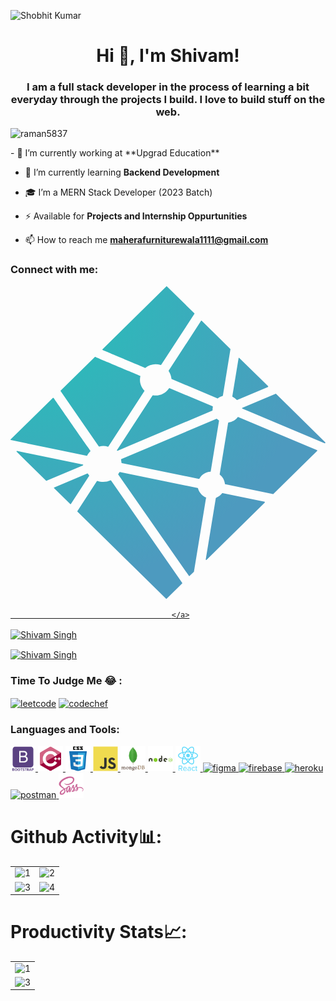 ![Shobhit Kumar](https://socialify.git.ci/shivamsingh124/Windows11/image?description=1&descriptionEditable=Software%20Developer%20Engineer%20Intern%20%40%20Upgrad%20%F0%9F%A6%84&language=1&name=1&owner=1&pattern=Circuit%20Board&stargazers=1&theme=Dark)
<h1 align="center">Hi 👋, I'm Shivam!</h1>
<h3 align="center">I am a full stack developer in the process of learning a bit everyday through the projects I build. I love to build stuff on the web.</h3>
<p align="left"> <img src="https://komarev.com/ghpvc/?username=shivamsingh124&label=Shivam%20Profile%20views&color=0e75b6&style=flat" alt="raman5837" /> </p>
- 🔭 I’m currently working at **Upgrad Education**

- 🌱 I’m currently learning **Backend Development**

- 🎓 I’m a MERN Stack Developer (2023 Batch) </br>

- ⚡ Available for **Projects and Internship Oppurtunities**

- 📫 How to reach me **maherafurniturewala1111@gmail.com**

<h3 align="left">Connect with me:</h3>
<p align="left">
<a class="mn" height="30" width="40" href="https://shivamsinghportfolio.netlify.app/" target="_blank">

   <svg class="padding" viewBox="0 0 400 397" xmlns="http://www.w3.org/2000/svg" title="Netlify" role="img"><radialGradient id="a" cx="0%" cy="0%" r="100%"><stop offset="0" stop-color="#20c6b7"></stop><stop offset="1" stop-color="#4d9abf"></stop></radialGradient><path d="M282.153 140.402a16.953 16.953 0 015.105 3.84c.17.167.17.167.34.167h.17l39.14-16.53c.17-.166.342-.332.342-.5 0-.166 0-.333-.17-.5l-36.59-35.894c-.17-.167-.34-.167-.34-.167h-.17c-.17 0-.34.166-.34.5l-7.998 48.582c.17.167.34.5.51.5zm-81.174-32.554c1.87 2.838 3.062 6.177 3.402 9.516 0 .167.17.334.34.5l58.2 24.542h.17c.17 0 .34 0 .34-.167 1.703-1.337 3.745-2.338 5.957-3.006.17 0 .34-.167.34-.5l9.53-58.6c0-.166 0-.333-.17-.5L242.672 43.74c-.17-.167-.17-.167-.34-.167s-.34.167-.34.334l-41.013 63.106c-.172.334-.172.668 0 .835zm198.765 90.318L337.29 136.73c-.17-.167-.34-.167-.34-.167h-.17l-42.375 17.863c-.17.167-.34.334-.34.5 0 .168.17.502.34.502l104.49 43.907h.17c.17 0 .34 0 .34-.167l.34-.334c.34 0 .34-.5 0-.668zm-10.38 10.017l-100.235-42.07h-.17c-.17 0-.34 0-.51.166-2.724 3.672-6.808 6.01-11.573 6.677-.17 0-.51.167-.51.5l-10.72 65.277c0 .167 0 .334.17.5 3.743 2.84 5.955 7.013 6.465 11.687 0 .335.17.502.51.502l60.584 12.52h.17c.17 0 .34 0 .34-.166l55.478-54.59c.17-.168.17-.335.17-.502s0-.334-.17-.5zm-132.74-55.76l-54.796-23.04h-.17c-.17 0-.34.168-.51.335-3.745 5.676-10.042 9.015-16.85 9.015-1.02 0-2.04-.167-3.232-.334h-.17c-.17 0-.34.166-.51.333l-45.098 69.283c-.17.167-.17.5 0 .668.17.167.34.167.51.167h.17l120.316-50.918c.17-.167.34-.334.34-.5v-1.504c0-1.003.17-2.005.34-2.84 0-.333-.17-.5-.34-.667zm66.03 121.203l-53.266-10.85h-.17c-.17 0-.34.166-.51.166-2.043 2.504-4.596 4.507-7.66 5.676-.17 0-.34.334-.34.5l-12.763 77.798c0 .334.17.5.34.668h.34c.17 0 .34 0 .34-.167l73.858-72.622c.17-.167.17-.334.17-.5 0-.502-.17-.67-.34-.67zm-74.367-5.342c-5.106-2.004-8.85-6.51-10.21-11.686 0-.167-.17-.334-.512-.5l-98.702-20.202h-.17c-.17 0-.34.167-.51.334-.51.835-.852 1.503-1.362 2.17-.17.167-.17.5 0 .668l89.853 128.883c.17.168.17.168.34.168s.34 0 .34-.167l5.447-5.34c0-.168.17-.168.17-.335l15.316-93.49c.34 0 .34-.334 0-.5zm-107.382-44.24c0 .333.17.5.51.5l97.852 20.033h.17c.17 0 .34-.167.51-.334 2.894-5.008 8-8.347 13.785-8.68.34 0 .51-.168.51-.502l10.552-64.273c0-.167 0-.5-.34-.5-.68-.502-1.362-1.003-2.213-1.837-.17-.167-.34-.167-.34-.167h-.17l-120.996 51.252c-.34.167-.34.334-.34.668.17 1.336.51 2.504.51 3.84zm-41.012 16.193c-.51-.668-1.02-1.336-1.532-2.17-.17-.168-.34-.334-.51-.334h-.17l-42.204 17.863c-.17 0-.34.167-.34.334s0 .334.17.5l20.59 20.2a.53.53 0 00.34.168c.17 0 .34-.167.512-.334l23.314-35.893s0-.166-.17-.333zm27.91 6.51c-.172-.166-.342-.333-.512-.333h-.17c-3.063 1.335-6.126 2.003-9.36 2.003-2.552 0-4.935-.334-7.488-1.168h-.17c-.17 0-.34.165-.51.332l-24.506 37.73-.17.167c-.17.166-.17.5 0 .667l112.657 110.686c.17.167.34.167.34.167.17 0 .34 0 .34-.167l19.74-19.533c.17-.167.17-.5 0-.668l-90.192-129.884zm-15.828-43.572c.17.166.34.333.51.333h.17c1.703-.333 3.575-.667 5.276-.667 1.872 0 3.914.335 5.786.835h.17c.17 0 .34-.167.51-.334l45.608-70.116c.17-.167.17-.5 0-.668-3.573-3.673-5.615-8.514-5.615-13.69 0-1.502.17-3.005.51-4.507 0-.335-.17-.502-.34-.67-5.785-2.503-57.008-23.873-57.008-24.04h-.17c-.17 0-.34 0-.34.167l-43.396 42.74c-.17.166-.17.5 0 .667l48.33 69.95zM116.91 80.97s51.735 21.702 53.947 22.704h.17c.17 0 .17 0 .34-.167 3.575-2.838 8.17-4.507 12.764-4.507 2.213 0 4.426.333 6.638 1h.17c.17 0 .34-.166.51-.333l42.034-64.608a.504.504 0 000-.67L198.596.168c-.17-.167-.17-.167-.34-.167s-.34 0-.34.167l-81.005 79.8c-.17.168-.17.335-.17.5-.17.335 0 .335.17.502zM96.83 215.36c.17 0 .34-.167.51-.334 1.022-2.004 2.554-3.84 4.085-5.51.17-.166.17-.5 0-.667-.51-.667-46.628-66.778-46.628-66.945-.17-.167-.17-.167-.51-.334-.17 0-.34 0-.34.168L.17 194.493c-.17.167-.17.334-.17.5 0 .168.17.335.51.335l96.32 20.034c-.17 0-.17 0 0 0zm-4.424 11.52c0-.335-.17-.502-.51-.502L8.338 209.185h-.172c-.17 0-.34.167-.51.334-.17.165 0 .5.17.666l37.27 36.73c.17.166.34.166.34.166h.17l46.287-19.533c.34-.335.51-.502.51-.67z" fill="url(#a)"></path></svg>

                                        </a>
<a href="https://www.linkedin.com/in/shivamsingh12/" target="blank"><img align="center" src="https://raw.githubusercontent.com/rahuldkjain/github-profile-readme-generator/master/src/images/icons/Social/linked-in-alt.svg" alt="Shivam Singh" height="30" width="40" /></a>

<a href="mailto:shivamsingh12042018@gmail.com" target="blank"><img align="center" src="https://raw.githubusercontent.com/rahuldkjain/github-profile-readme-generator/master/src/images/icons/Social/linked-in-alt.svg" alt="Shivam Singh" height="30" width="40" /></a>

<h3 align="left">Time To Judge Me 😂 :</h3>
<a href="https://leetcode.com/Shivams0612w/" target="_blank"><img align="center" src="https://raw.githubusercontent.com/rahuldkjain/github-profile-readme-generator/master/src/images/icons/Social/leet-code.svg" alt="leetcode" height="30" width="40" /></a>
<a href="https://www.codechef.com/users/shivams0612w" target="_blank"><img align="center" src="https://raw.githubusercontent.com/rahuldkjain/github-profile-readme-generator/master/src/images/icons/Social/hackerrank.svg" alt="codechef" height="30" width="40" /></a>

</p>


<h3 align="left">Languages and Tools:</h3>
<p align="left"> <a href="https://getbootstrap.com" target="_blank"> <img src="https://raw.githubusercontent.com/devicons/devicon/master/icons/bootstrap/bootstrap-plain-wordmark.svg" alt="bootstrap" width="40" height="40"/> </a> <a href="https://www.w3schools.com/cpp/" target="_blank"> <img src="https://raw.githubusercontent.com/devicons/devicon/master/icons/cplusplus/cplusplus-original.svg" alt="cplusplus" width="40" height="40"/> </a> <a href="https://www.w3schools.com/css/" target="_blank"> <img src="https://raw.githubusercontent.com/devicons/devicon/master/icons/css3/css3-original-wordmark.svg" alt="css3" width="40" height="40"/> </a> <a href="https://developer.mozilla.org/en-US/docs/Web/JavaScript" target="_blank"> <img src="https://raw.githubusercontent.com/devicons/devicon/master/icons/javascript/javascript-original.svg" alt="javascript" width="40" height="40"/> </a> <a href="https://www.mongodb.com/" target="_blank"> <img src="https://raw.githubusercontent.com/devicons/devicon/master/icons/mongodb/mongodb-original-wordmark.svg" alt="mongodb" width="40" height="40"/> </a> <a href="https://nodejs.org" target="_blank"> <img src="https://raw.githubusercontent.com/devicons/devicon/master/icons/nodejs/nodejs-original-wordmark.svg" alt="nodejs" width="40" height="40"/> </a>  </a> <a href="https://reactjs.org/" target="_blank"> <img src="https://raw.githubusercontent.com/devicons/devicon/master/icons/react/react-original-wordmark.svg" alt="react" width="40" height="40"/> </a><a href="https://www.figma.com/" target="_blank"> <img src="https://www.vectorlogo.zone/logos/figma/figma-icon.svg" alt="figma" width="40" height="40"/> </a><a href="https://firebase.google.com/" target="_blank"> <img src="https://www.vectorlogo.zone/logos/firebase/firebase-icon.svg" alt="firebase" width="40" height="40"/> </a> <a href="https://heroku.com" target="_blank"> <img src="https://www.vectorlogo.zone/logos/heroku/heroku-icon.svg" alt="heroku" width="40" height="40"/> </a><a href="https://postman.com" target="_blank"> <img src="https://www.vectorlogo.zone/logos/getpostman/getpostman-icon.svg" alt="postman" width="40" height="40"/> </a> <a href="https://sass-lang.com" target="_blank"> <img src="https://raw.githubusercontent.com/devicons/devicon/master/icons/sass/sass-original.svg" alt="sass" width="40" height="40"/> </a>  </p>

# Github Activity📊:

<table>
  <tr>
    <td><img src="https://github-readme-stats.vercel.app/api?username=MaheraFurniturewala&theme=radical&show_icons=true"  display=block width=100% height=auto  alt="1" ></td>
    <td><img src="https://github-readme-stats.vercel.app/api/top-langs/?username=MaheraFurniturewala&theme=radical&layout=compact&hide=Jupyter%20Notebook"  display=block width=100% height=auto  alt="2" ></td>
   </tr> 
   <tr>
      <td><img src="https://github-readme-streak-stats.herokuapp.com/?user=MaheraFurniturewala&theme=tokyonight"  display=block width=100% height=auto alt="3" ></td>
      <td><img src="https://github-readme-stats.vercel.app/api/wakatime?username=Mahera_msf&custom_title=My%20Weekly%20Stats&layout=compact&theme=tokyonight" align="right" display=block width=100% height=auto  alt="4"  >
  </td>
  </tr>
</table>


# Productivity Stats📈:
<table>
  <tr>
    <td><img src="https://github-profile-summary-cards.vercel.app/api/cards/profile-details?username=MaheraFurniturewala&theme=monokai"  display=block width=100% height=auto  alt="1" ></td>
   </tr> 
   <tr>
      <td><img src="https://activity-graph.herokuapp.com/graph?username=MaheraFurniturewala&bg_color=1a1b27&color=be90f2&line=638fda&point=35aea1&area=true"  display=block width=100% height=auto alt="3" ></td>
  </td>
  </tr>
</table>

<br>